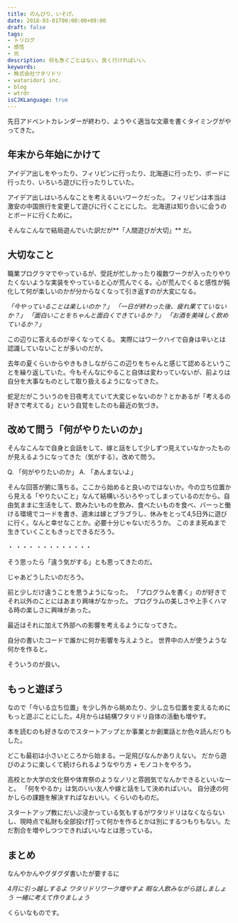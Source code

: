 ```yaml
---
title: のんびり、いそげ。
date: 2018-03-01T00:00:00+09:00
draft: false
tags:
- トリログ
- 感性
- 光
description: 何も急ぐごとはない。良く行ければいい。
keywords:
- 株式会社ワタリドリ
- wataridori inc.
- blog
- wtrdr
isCJKLanguage: true
---
```


先日アドベントカレンダーが終わり、ようやく適当な文章を書くタイミングがやってきた。

## 年末から年始にかけて

アイデア出しをやったり、フィリピンに行ったり、北海道に行ったり、ボードに行ったり、いろいろ遊びに行ったりしていた。

アイデア出しはいろんなことを考えるいいワークだった。
フィリピンは本当は激安の中国旅行を変更して遊びに行くことにした。
北海道は知り合いに会うのとボードに行くために。

そんなこんなで結局遊んでいた訳だが**「人間遊びが大切」** だ。

## 大切なこと

職業プログラマでやっているが、受託が忙しかったり複数ワークが入ったりやりたくないような実装をやっていると心が荒んでくる。心が荒んでくると感性が鈍化して何が楽しいのかが分からなくなって引き返すのが大変になる。

*「今やっていることは楽しいのか？」*
*「一日が終わった後、疲れ果てていないか？」*
*「面白いことをちゃんと面白くできているか？」*
*「お酒を美味しく飲めているか？」*

この辺りに答えるのが辛くなってくる。
実際にはワークハイで自身は辛いとは認識していないことが多いのだが。

去年の夏くらいからやきもきしながらこの辺りをちゃんと感じて認めるということを繰り返していた。今もそんなにやること自体は変わっていないが、前よりは自分を大事なものとして取り扱えるようになってきた。

蛇足だがこういうのを日夜考えていて大変じゃないのか？とかあるが「考えるの好きで考えてる」という自覚をしたのも最近の気づき。

## 改めて問う「何がやりたいのか」

そんなこんなで自身と会話をして、嫁と話をして少しずつ見えていなかったものが見えるようになってきた（気がする）。改めて問う。

Q. 「何がやりたいのか」
A. 「あんまないよ」

そんな回答が腑に落ちる。ここから始めると良いのではないか。今の立ち位置から見える「やりたいこと」なんて結構いろいろやってしまっているのだから。自由気ままに生活をして、飲みたいものを飲み、食べたいものを食べ、バーっと働ける環境でコードを書き、週末は嫁とブラブラし、休みをとって4,5日外に遊びに行く。なんと幸せなことか。必要十分じゃないだろうか。 このまま死ぬまで生きていくこともきっとできるだろう。

・
・・・
・・・・・・・・・

そう思ったら「違う気がする」とも思ってきたのだ。

じゃあどうしたいのだろう。

前と少しだけ違うことを思うようになった。
「プログラムを書く」のが好きでそれ以外のことにはあまり興味がなかった。
プログラムの美しさや上手くハマる時の楽しさに興味があった。

最近はそれに加えて外部への影響を考えるようになってきた。

自分の書いたコードで誰かに何か影響を与えようと。
世界中の人が使うような何かを作ると。

そういうのが良い。

## もっと遊ぼう

なので「今いる立ち位置」を少し外から眺めたり、少し立ち位置を変えるためにもっと遊ぶことにした。4月からは結構ワタリドリ自体の活動も増やす。

本を読むのも好きなのでスタートアップとか事業とか創業話とか色々読んだりもした。

どこも最初は小さいところから始まる。一足飛びなんかありえない。
だから遊びのように楽しくて続けられるようなやり方 + モノコトをやろう。

高校とか大学の文化祭や体育祭のようなノリと雰囲気でなんかできるといいなーと。
「何をやるか」は気のいい友人や嫁と話をして決めればいい。
自分達の何かしらの課題を解決すればなおいい。くらいのものだ。

スタートアップ教にだいぶ浸かっている気もするがワタリドリはなくならないし、現時点で私財も全部投げ打って何かを作るとかは別にするつもりもない。ただ割合を増やしつつできればいいなとは思っている。

## まとめ

なんやかんやグダグダ書いたが要するに

*4月に引っ越しするよ*
*ワタリドリワーク増やすよ*
*暇な人飲みながら話しましょう*
*一緒に考えて作りましょう*

くらいなものです。
